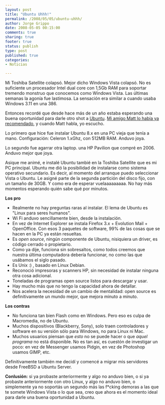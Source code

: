 ```yaml
--- 
layout: post
title: "Ubuntu Uhhh!"
permalink: /2008/05/05/ubuntu-uhhh/
author: Jorge Grippo
date: 2008-05-05 00:15:00
comments: true
sharing: true
footer: true
status: publish
type: post
published: true
categories: 
- Noticias

---
```

<!-- 51 -->
Mi Toshiba Satellite colaps&oacute;. Mejor dicho Windows Vista colaps&oacute;. No es suficiente un procesador Intel dual core con 1,5Gb RAM para soportar tremendo monstruo que conocemos como Windows Vista. Las &uacute;ltimas semanas la agon&iacute;a fue lastimosa. La sensaci&oacute;n era similar a cuando usaba Windows 3.11 en una 386.

Entonces record&eacute; que desde hace m&aacute;s de un a&ntilde;o estaba esperando una buena oportunidad para darle otro shot a <a href="http://www.ubuntu.com">Ubuntu</a>. <a href="http://www.mattcutts.com/blog/review-ubuntu-606-dapper-drake/">Mi amigo Matt lo hab&iacute;a ya recomendado</a>, y cuando Matt habla, yo escucho.

Lo primero que hice fue instalar Ubuntu 8.x en una PC vieja que ten&iacute;a a mano. Configuraci&oacute;n: Celeron 1.xGhz, con 512MB RAM. Anduvo joya.

Lo segundo fue agarrar otra laptop. una HP Pavilion que compr&eacute; en 2006. Anduvo mejor que joya.

Asique me anim&eacute;, e instal&eacute; Ubuntu tambi&eacute; en la Toshiba Satellite que es mi PC principal. Ubuntu me di&oacute; la posibilidad de instalarse como sistema operativo secundario. Es decir, al momento del arranque puedo seleccionar Vista o Ubuntu. Le asign&eacute; parte de la segunda partici&oacute;n del disco fijo, con un tama&ntilde;o de 30GB. Y como era de esperar vuelaaaaaaaaa. No hay m&aacute;s momentos esperando qui&eacute;n sabe qu&eacute; por minutos.

<span style="font-weight:bold;">Los pro</span>
<ul><li>Realmente no hay preguntas raras al instalar. El lema de Ubuntu es "Linux para seres humanos".</li><li>Wi Fi anduvo sencillamente bien, desde la instalaci&oacute;n.</li><li>En vez de Internet Explorer se instala Firefox 3.x + Evolution Mail + OpenOffice. Con esos 3 paquetes de software, 99% de las cosas que se hacen en la PC ya est&aacute;n resueltas.</li><li>Es <span style="font-style:italic;">open source</span>, ning&uacute;n componente de Ubuntu, nisiquiera un driver, es c&oacute;digo cerrado o propietario.</li><li>Como ya dije, funciona sin sobresaltos, como todos creemos que nuestra &uacute;ltima computadora deber&iacute;a funcionar, no como las que us&aacute;bamos el siglo pasado.</li><li>Es Unix :) , basado en Linux Debian.</li><li>Reconoci&oacute; impresoras y scanners HP, sin necesidad de instalar ninguna otra cosa adicional.
</li><li>Toneladas de programas open source listos para descargar y usar.</li><li>Hay mucho m&aacute;s que no tengo la capacidad ahora de detallar.</li><li>Nos acelera la necesidad de un cambio de mentalidad: open source es definitivamente un mundo mejor, que mejora minuto a minuto.
</li></ul><span style="font-weight:bold;">Los contras</span>
<ul><li>No funciona tan bien Flash como en Windows. Pero eso es culpa de Macromedia, no de Ubuntu.
</li><li>Muchos dispositivos (Blackberry, Sony), solo traen controladores y software en su versi&oacute;n s&oacute;lo para Windows, no para Linux ni Mac.</li><li>Muchos usuarios piensan que <span style="font-style:italic;">esto</span> no se puede hacer o que<span style="font-style:italic;"> aquel programa</span> no est&aacute; disponible. No es tan as&iacute;, es cuest&oacute;n de investigar un poco: en vez de Messenger usamos Pidgin, en vez de Photoshop usamos GIMP, etc.</li></ul>Definitivamente tambi&eacute;n me decid&iacute; y comenc&eacute; a migrar mis servidores desde FreeBSD a Ubuntu Server.

<span style="font-weight:bold;">Conlusi&oacute;n:</span> si ya probaste anteriormente y algo no anduvo bien, o si ya probaste anteriormente con otro Linux, y algo no anduvo bien, o simplemente ya no soport&aacute;s un segundo m&aacute;s las f*cking demoras a las que te somete Windows Vista o lo que sea, creo que ahora es el momento ideal para darle una buena oportunidad a Ubuntu.


